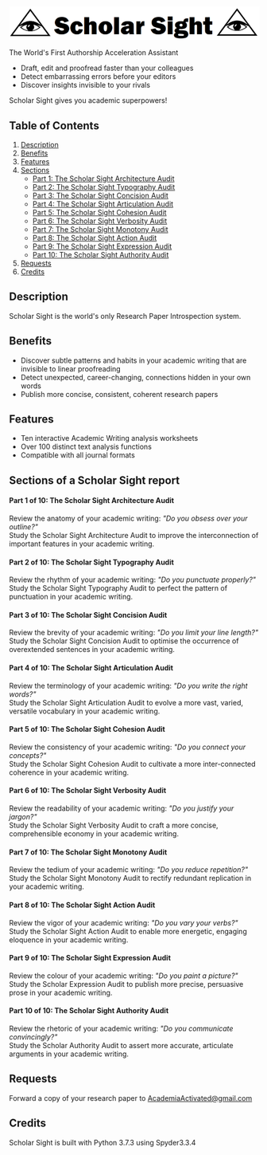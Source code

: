 

![ScholarSightLogo](https://github.com/AcademiaActivated/ScholarSight/blob/master/Doc/logo2.PNG)


The World's First Authorship Acceleration Assistant  
* Draft, edit and proofread faster than your colleagues 
* Detect embarrassing errors before your editors  
* Discover insights invisible to your rivals  

Scholar Sight gives you academic superpowers!  


## Table of Contents

1. [Description](#description) 
2. [Benefits](#benefits) 
2. [Features](#features) 
3. [Sections](#sections-of-a-scholar-sight-report)  
    * [Part 1: The Scholar Sight Architecture Audit](#part-1-of-10-the-scholar-sight-architecture-audit)
    * [Part 2: The Scholar Sight Typography Audit](#part-2-of-10-the-scholar-sight-typography-audit)
    * [Part 3: The Scholar Sight Concision Audit](#part-3-of-10-the-scholar-sight-concision-audit)
    * [Part 4: The Scholar Sight Articulation Audit](#part-4-of-10-the-scholar-sight-articulation-audit)
    * [Part 5: The Scholar Sight Cohesion Audit](#part-5-of-10-the-scholar-sight-cohesion-audit)
    * [Part 6: The Scholar Sight Verbosity Audit](#part-6-of-10-the-scholar-sight-verbosity-audit)
    * [Part 7: The Scholar Sight Monotony Audit](#part-7-of-10-the-scholar-sight-monotony-audit)
    * [Part 8: The Scholar Sight Action Audit](#part-8-of-10-the-scholar-sight-action-audit)
    * [Part 9: The Scholar Sight Expression Audit](#part-9-of-10-the-scholar-sight-expression-audit)
    * [Part 10: The Scholar Sight Authority Audit](#part-10-of-10-the-scholar-sight-authority-audit)
5. [Requests](#requests) 
5. [Credits](#credits) 


## Description
Scholar Sight is the world's only Research Paper Introspection system.  


## Benefits
* Discover subtle patterns and habits in your academic writing that are invisible to linear proofreading
* Detect unexpected, career-changing, connections hidden in your own words
* Publish more concise, consistent, coherent research papers


## Features
* Ten interactive Academic Writing analysis worksheets
* Over 100 distinct text analysis functions
* Compatible with all journal formats


## Sections of a Scholar Sight report

#### Part 1 of 10: The Scholar Sight Architecture Audit
Review the anatomy of your academic writing: _"Do you obsess over your outline?"_  
Study the Scholar Sight Architecture Audit to improve the interconnection of important features in your academic writing.  


#### Part 2 of 10: The Scholar Sight Typography Audit
Review the rhythm of your academic writing:  _"Do you punctuate properly?"_  
Study the Scholar Sight Typography Audit to perfect the pattern of punctuation in your academic writing.


#### Part 3 of 10: The Scholar Sight Concision Audit
Review the brevity of your academic writing: _"Do you limit your line length?"_    
Study the Scholar Sight Concision Audit to optimise the occurrence of overextended sentences in your academic writing.


#### Part 4 of 10: The Scholar Sight Articulation Audit
Review the terminology of your academic writing:  _"Do you write the right words?"_    
Study the Scholar Sight Articulation Audit to evolve a more vast, varied, versatile vocabulary in your academic writing.


#### Part 5 of 10: The Scholar Sight Cohesion Audit
Review the consistency of your academic writing:  _"Do you connect your concepts?"_  
Study the Scholar Sight Cohesion Audit to cultivate a more inter-connected coherence in your academic writing.


#### Part 6 of 10: The Scholar Sight Verbosity Audit
Review the readability of your academic writing:  _"Do you justify your jargon?"_  
Study the Scholar Sight Verbosity Audit to craft a more concise, comprehensible economy in your academic writing.


#### Part 7 of 10: The Scholar Sight Monotony Audit
Review the tedium of your academic writing:  _"Do you reduce repetition?"_  
Study the Scholar Sight Monotony Audit to rectify redundant replication in your academic writing.


#### Part 8 of 10: The Scholar Sight Action Audit
Review the vigor of your academic writing: _"Do you vary your verbs?"_  
Study the Scholar Sight Action Audit to enable more energetic, engaging eloquence in your academic writing.


#### Part 9 of 10: The Scholar Sight Expression Audit
Review the colour of your academic writing: _"Do you paint a picture?"_   
Study the Scholar Expression Audit to publish more precise, persuasive prose in your academic writing.


#### Part 10 of 10: The Scholar Sight Authority Audit
Review the rhetoric of your academic writing: _"Do you communicate convincingly?"_  
Study the Scholar Authority Audit to assert more accurate, articulate arguments in your academic writing.


## Requests
Forward a copy of your research paper to AcademiaActivated@gmail.com


## Credits
Scholar Sight is built with Python 3.7.3 using Spyder3.3.4



